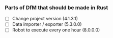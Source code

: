 ### Parts of DfM that should be made in Rust

- [ ] Change project version (4.1.3.1)
- [ ] Data importer / exporter (5.3.0.0)
- [ ] Robot to execute every one hour (8.0.0.0)
